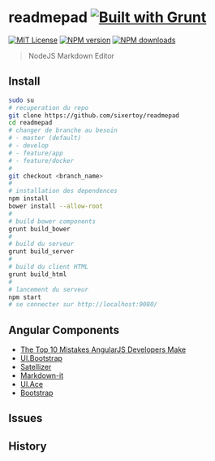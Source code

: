 # readmepad [![Built with Grunt][grunt-img]](http://gruntjs.com/)

[![MIT License][license-img]][license-url] [![NPM version][npm-version-img]][npm-url] [![NPM downloads][npm-downloads-img]][npm-url] 

> NodeJS Markdown Editor

## Install

```bash
sudo su
# recuperation du repo
git clone https://github.com/sixertoy/readmepad
cd readmepad
# changer de branche au besoin
# - master (default)
# - develop
# - feature/app
# - feature/docker
#
git checkout <branch_name>
#
# installation des dependences
npm install
bower install --allow-root
#
# build bower components
grunt build_bower
#
# build du serveur
grunt build_server
#
# build du client HTML
grunt build_html
#
# lancement du serveur
npm start
# se connecter sur http://localhost:9080/ 
```

## Angular Components

- [The Top 10 Mistakes AngularJS Developers Make](https://www.airpair.com/angularjs/posts/top-10-mistakes-angularjs-developers-make)
- [UI.Bootstrap](https://angular-ui.github.io/bootstrap)
- [Satellizer](https://github.com/sahat/satellizer)
- [Markdown-it](https://github.com/markdown-it/markdown-it)
- [UI.Ace](http://angular-ui.github.io/ui-ace/)
- [Bootstrap](http://getbootstrap.com)

## Issues

## History

[grunt-img]: https://cdn.gruntjs.com/builtwith.png
[license-img]: http://img.shields.io/badge/license-MIT-blue.svg?style=flat-square
[license-url]: LICENSE-MIT

[coverall-url]: https://coveralls.io/r/sixertoy/readmepad
[coverall-img]: https://img.shields.io/coveralls/sixertoy/readmepad.svg?style=flat-square

[travis-url]: https://travis-ci.org/sixertoy/readmepad
[travis-img]: http://img.shields.io/travis/sixertoy/readmepad.svg?style=flat-square

[npm-url]: https://npmjs.org/package/generator-gruntproject
[npm-version-img]: http://img.shields.io/npm/v/readmepad.svg?style=flat-square
[npm-downloads-img]: http://img.shields.io/npm/dm/readmepad.svg?style=flat-square

